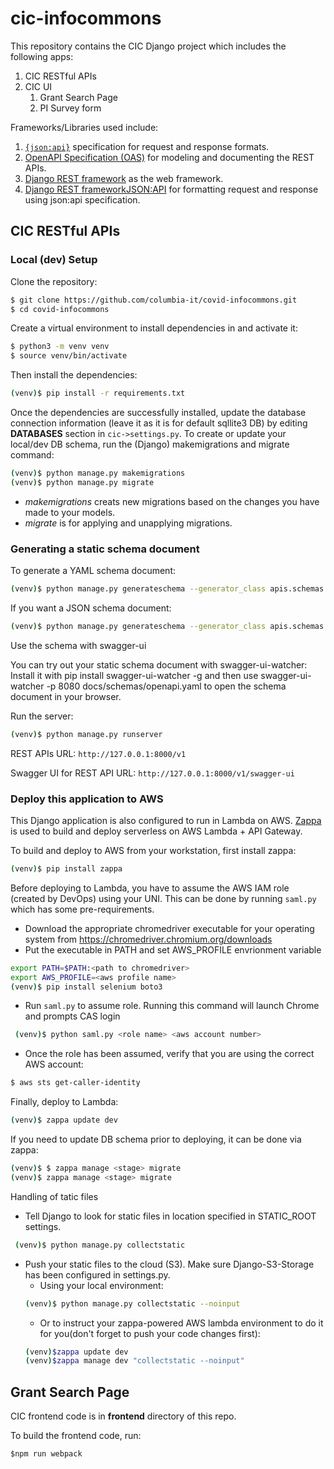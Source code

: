 # cic-infocommons
This repository contains the CIC Django project which includes the following apps:
1. CIC RESTful APIs
2. CIC UI
    1. Grant Search Page
    2. PI Survey form

Frameworks/Libraries used include:
1. [`{json:api}`](https://jsonapi.org/format/) specification for request and response formats.
2. [OpenAPI Specification (OAS)](https://github.com/OAI/OpenAPI-Specification/blob/main/README.md) for modeling and documenting the REST APIs.
3. [Django REST framework](https://www.django-rest-framework.org/) as the web framework.
4. [Django REST frameworkJSON:API](https://django-rest-framework-json-api.readthedocs.io/en/stable/index.html) for formatting request and response using json:api specification. 

## CIC RESTful APIs
### Local (dev) Setup
Clone the repository:
```sh
$ git clone https://github.com/columbia-it/covid-infocommons.git
$ cd covid-infocommons
```
Create a virtual environment to install dependencies in and activate it:
```sh
$ python3 -m venv venv
$ source venv/bin/activate
```
Then install the dependencies:
```sh
(venv)$ pip install -r requirements.txt
```
Once the dependencies are successfully installed, update the database connection information (leave it as it is for default sqllite3 DB) by editing **DATABASES** section in `cic->settings.py`.
To create or update your local/dev DB schema, run the (Django) makemigrations and migrate command: 
```sh
(venv)$ python manage.py makemigrations
(venv)$ python manage.py migrate
```
* *makemigrations* creats new migrations based on the changes you have made to your models.
* *migrate* is for applying and unapplying migrations.

### Generating a static schema document
To generate a YAML schema document:
```sh
(venv)$ python manage.py generateschema --generator_class apis.schemas.SchemaGenerator --file docs/schemas/openapi.yaml
```
If you want a JSON schema document:
```sh
(venv)$ python manage.py generateschema --generator_class apis.schemas.SchemaGenerator --format openapi-json --file docs/schemas/openapi.json
```
Use the schema with swagger-ui

You can try out your static schema document with swagger-ui-watcher: Install it with pip install swagger-ui-watcher -g and then use swagger-ui-watcher -p 8080 docs/schemas/openapi.yaml to open the schema document in your browser.

Run the server:
```sh
(venv)$ python manage.py runserver
```

REST APIs URL: `http://127.0.0.1:8000/v1`

Swagger UI for REST API URL: `http://127.0.0.1:8000/v1/swagger-ui`


### Deploy this application to AWS
This Django application is also configured to run in Lambda on AWS. 
[Zappa](https://github.com/zappa/Zappa) is used to build and deploy serverless on AWS Lambda + API Gateway.

To build and deploy to AWS from your workstation, first install zappa:
```sh
(venv)$ pip install zappa
```

Before deploying to Lambda, you have to assume the AWS IAM role (created by DevOps) using your UNI. This can be done by running `saml.py` which has some pre-requirements.

- Download the appropriate chromedriver executable for your operating system from https://chromedriver.chromium.org/downloads
- Put the executable in PATH and set AWS_PROFILE envrionment variable
```sh
export PATH=$PATH:<path to chromedriver>
export AWS_PROFILE=<aws profile name>
(venv)$ pip install selenium boto3
```
- Run `saml.py` to assume role. Running this command will launch Chrome and prompts CAS login
```sh
 (venv)$ python saml.py <role name> <aws account number> 
```
- Once the role has been assumed, verify that you are using the correct AWS account:
```sh
$ aws sts get-caller-identity
```
Finally, deploy to Lambda:
```sh
(venv)$ zappa update dev
```
If you need to update DB schema prior to deploying, it can be done via zappa:
```sh
(venv)$ $ zappa manage <stage> migrate
(venv)$ zappa manage <stage> migrate
```

Handling of tatic files

- Tell Django to look for static files in location specified in STATIC_ROOT settings.
```sh
 (venv)$ python manage.py collectstatic 
```
- Push your static files to the cloud (S3). Make sure Django-S3-Storage has been configured in settings.py.
    - Using your local environment:
    ```sh
    (venv)$ python manage.py collectstatic --noinput
    ```
    - Or to instruct your zappa-powered AWS lambda environment to do it for you(don't forget to push your code changes first):
    ```sh
    (venv)$zappa update dev
    (venv)$zappa manage dev "collectstatic --noinput"
    ```

## Grant Search Page

CIC frontend code is in **frontend** directory of this repo.

To build the frontend code, run:

```
$npm run webpack
```


